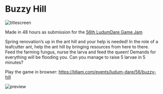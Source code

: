 # Buzzy Hill

![titlescreen](https://github.com/user-attachments/assets/106297ae-869e-4e74-9271-7925bf0a1801)

Made in 48 hours as submission for the [56th LudumDare Game Jam](https://ldjam.com/events/ludum-dare/56/games)  

Spring renovation’s up in the ant hill and your help is needed! In the role of a leafcutter ant, help the ant hill by bringing resources from here to there. Feed the farming fungus, nurse the larva and feed the queen! Demands for everything will be flooding you. Can you manage to raise 5 larvae in 5 minutes?  

Play the game in browser: https://ldjam.com/events/ludum-dare/56/buzzy-hill

![preview](https://github.com/user-attachments/assets/55b2d691-75cf-4125-b1fe-b754da6d17bb)
